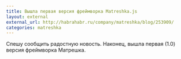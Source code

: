 ```yaml
---
title: Вышла первая версия фреймворка Matreshka.js
layout: external
external_url: http://habrahabr.ru/company/matreshka/blog/253909/
categories: matreshka
---
```

Спешу сообщить радостную новость. Наконец, вышла первая (1.0) версия фреймворка Матрешка.
